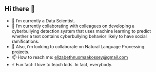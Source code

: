 ## Hi there 👋

- 🌱 I’m currently a Data Scientist.
- 🔭 I’m currently collaborating with colleagues on developing a cyberbullying detection system that uses machine learning to predict whether a text contains cyberbullying behavior likely to have social ramifications.
- 👯 Also, i’m looking to collaborate on Natural Language Processing projects.
- 📫 How to reach me: elizabethnuomaakossey@gmail.com
- ⚡ Fun fact: I love to teach kids. In fact, everybody.
